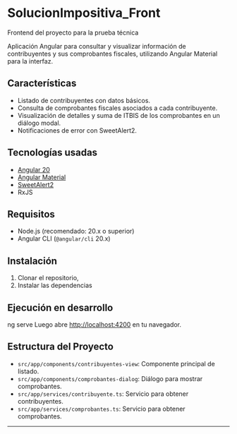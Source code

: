 # SolucionImpositiva_Front
Frontend del proyecto para la prueba técnica

Aplicación Angular para consultar y visualizar información de contribuyentes y sus comprobantes fiscales, utilizando Angular Material para la interfaz.

## Características

- Listado de contribuyentes con datos básicos.
- Consulta de comprobantes fiscales asociados a cada contribuyente.
- Visualización de detalles y suma de ITBIS de los comprobantes en un diálogo modal.
- Notificaciones de error con SweetAlert2.

## Tecnologías usadas

- [Angular 20](https://angular.io/)
- [Angular Material](https://material.angular.io/)
- [SweetAlert2](https://sweetalert2.github.io/)
- RxJS

## Requisitos

- Node.js (recomendado: 20.x o superior)
- Angular CLI (`@angular/cli` 20.x)

## Instalación

1. Clonar el repositorio,
2. Instalar las dependencias

## Ejecución en desarrollo

ng serve
Luego abre [http://localhost:4200](http://localhost:4200) en tu navegador.


## Estructura del Proyecto

- `src/app/components/contribuyentes-view`: Componente principal de listado.
- `src/app/components/comprobantes-dialog`: Diálogo para mostrar comprobantes.
- `src/app/services/contribuyente.ts`: Servicio para obtener contribuyentes.
- `src/app/services/comprobantes.ts`: Servicio para obtener comprobantes.

---
